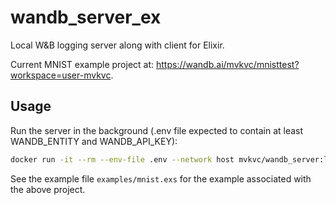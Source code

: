 # wandb_server_ex

Local W&B logging server along with client for Elixir.

Current MNIST example project at: <https://wandb.ai/mvkvc/mnisttest?workspace=user-mvkvc>.

## Usage

Run the server in the background (.env file expected to contain at least WANDB_ENTITY and WANDB_API_KEY):

```bash
docker run -it --rm --env-file .env --network host mvkvc/wandb_server:latest
```

See the example file `examples/mnist.exs` for the example associated with the above project.
